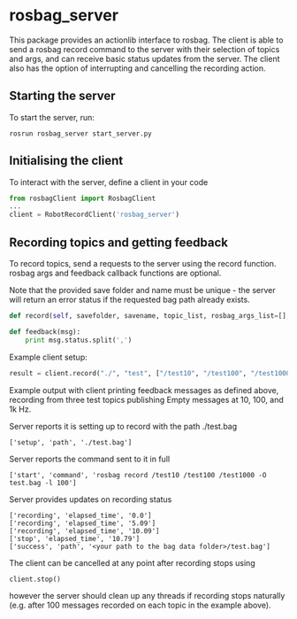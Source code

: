 # rosbag_server
This package provides an actionlib interface to rosbag. The client is able to send a rosbag record command to the server with their selection of topics and args, and can receive basic status updates from the server. The client also has the option of interrupting and cancelling the recording action.

## Starting the server
To start the server, run:
```
rosrun rosbag_server start_server.py
```

## Initialising the client
To interact with the server, define a client in your code
```python
from rosbagClient import RosbagClient
...
client = RobotRecordClient('rosbag_server')
```

## Recording topics and getting feedback
To record topics, send a requests to the server using the record function. rosbag args and feedback callback functions are optional.

Note that the provided save folder and name must be unique - the server will return an error status if the requested bag path already exists.
```python
def record(self, savefolder, savename, topic_list, rosbag_args_list=[], feedback_callback=None)
```

```python
def feedback(msg):
    print msg.status.split(',')
```

Example client setup:
```python
result = client.record("./", "test", ["/test10", "/test100", "/test1000"],[-l 100], feedback_callback=feedback)
```

Example output with client printing feedback messages as defined above, recording from three test topics publishing Empty messages at 10, 100, and 1k Hz.

Server reports it is setting up to record with the path ./test.bag
```
['setup', 'path', './test.bag']
```

Server reports the command sent to it in full
```
['start', 'command', 'rosbag record /test10 /test100 /test1000 -O test.bag -l 100']
```

Server provides updates on recording status
```
['recording', 'elapsed_time', '0.0']
['recording', 'elapsed_time', '5.09']
['recording', 'elapsed_time', '10.09']
['stop', 'elapsed_time', '10.79']
['success', 'path', '<your path to the bag data folder>/test.bag']
```

The client can be cancelled at any point after recording stops using
```
client.stop()
```
however the server should clean up any threads if recording stops naturally (e.g. after 100 messages recorded on each topic in the example above).
